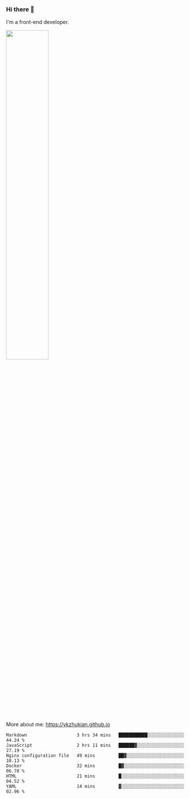 ### Hi there 👋

I'm a front-end developer.

[<img width="48%" src="https://github-readme-stats.vercel.app/api?username=ykzhukian&show_icons=true&theme=dracula">](https://github.com/anuraghazra/github-readme-stats)

More about me: 
https://ykzhukian.github.io

<!--START_SECTION:waka-->

```text
Markdown                   3 hrs 34 mins   ███████████░░░░░░░░░░░░░░   44.24 %
JavaScript                 2 hrs 11 mins   ██████▓░░░░░░░░░░░░░░░░░░   27.19 %
Nginx configuration file   49 mins         ██▓░░░░░░░░░░░░░░░░░░░░░░   10.13 %
Docker                     32 mins         █▓░░░░░░░░░░░░░░░░░░░░░░░   06.78 %
HTML                       21 mins         █░░░░░░░░░░░░░░░░░░░░░░░░   04.52 %
YAML                       14 mins         ▓░░░░░░░░░░░░░░░░░░░░░░░░   02.96 %
```

<!--END_SECTION:waka-->

